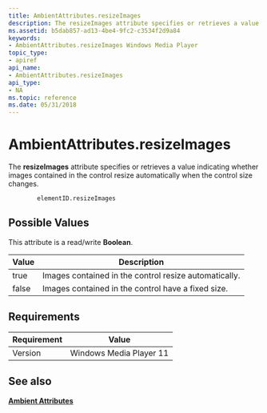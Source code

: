 ```yaml
---
title: AmbientAttributes.resizeImages
description: The resizeImages attribute specifies or retrieves a value indicating whether images contained in the control resize automatically when the control size changes.
ms.assetid: b5dab857-ad13-4be4-9fc2-c3534f2d9a84
keywords:
- AmbientAttributes.resizeImages Windows Media Player
topic_type:
- apiref
api_name:
- AmbientAttributes.resizeImages
api_type:
- NA
ms.topic: reference
ms.date: 05/31/2018
---
```


# AmbientAttributes.resizeImages

The **resizeImages** attribute specifies or retrieves a value indicating whether images contained in the control resize automatically when the control size changes.

``` syntax
        elementID.resizeImages
```

## Possible Values

This attribute is a read/write **Boolean**.



| Value | Description                                           |
|-------|-------------------------------------------------------|
| true  | Images contained in the control resize automatically. |
| false | Images contained in the control have a fixed size.    |



 

## Requirements



| Requirement | Value |
|--------------------|------------------------------------|
| Version<br/> | Windows Media Player 11<br/> |



## See also

<dl> <dt>

[**Ambient Attributes**](ambient-attributes.md)
</dt> </dl>

 

 





